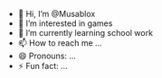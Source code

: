 - 👋 Hi, I’m @Musablox
- 👀 I’m interested in games
- 🌱 I’m currently learning school work
- 📫 How to reach me ...
- 😄 Pronouns: ...
- ⚡ Fun fact: ...

<!---
Musablox/Musablox is a ✨ special ✨ repository because its `README.md` (this file) appears on your GitHub profile.
You can click the Preview link to take a look at your changes.
--->
